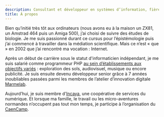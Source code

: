 ```yaml
---
description: Consultant et développeur en systèmes d’information, fièrement sociétaire d'Incaya, une coopérative de services du numérique.
title: À propos
---
```


Bien qu’initié très tôt aux ordinateurs (nous avons eu à la maison un ZX81, un Amstrad 464 puis un Amiga 500), j’ai choisi de suivre des études de biologie. Je me suis passionné durant ce cursus pour l’épistémologie puis j’ai commencé à travailler dans la médiation scientifique. Mais ce n’est « que » en 2002 que j’ai rencontré ma vocation : Internet.

Après un début de carrière sous le statut d'informaticien indépendant, je me suis salarié comme programmeur PHP [au sein d’établissements aux objectifs variés](/curriculum-vitae) : exploration des sols, audiovisuel, musique ou encore publicité. Je suis ensuite devenu développeur senior grâce à 7 années inoubliables passées parmi les membres de l’atelier d’innovation digitale [Marmelab](https://marmelab.com).

Aujourd’hui, je suis membre d'[Incaya](https://www.incaya.fr/), une coopérative de services du numérique. Et lorsque ma famille, le travail ou les micro-aventures normandes n’occupent pas tout mon temps, je participe à l’organisation du [CaenCamp](https://caen.camp).

